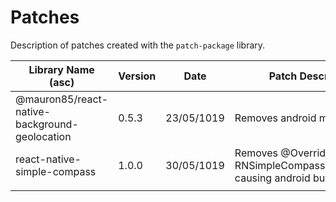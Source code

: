 # Patches
Description of patches created with the `patch-package` library.

| Library Name (asc)                            | Version | Date       | Patch Description |
|-----------------------------------------------|---------|------------|-------------------|
| @mauron85/react-native-background-geolocation | 0.5.3   | 23/05/1019 |Removes android minSdk=14|
| react-native-simple-compass                   | 1.0.0   | 30/05/1019 |Removes @Override in RNSimpleCompassPackage.java, causing android build to break|
|                                               |         |            |                   |

